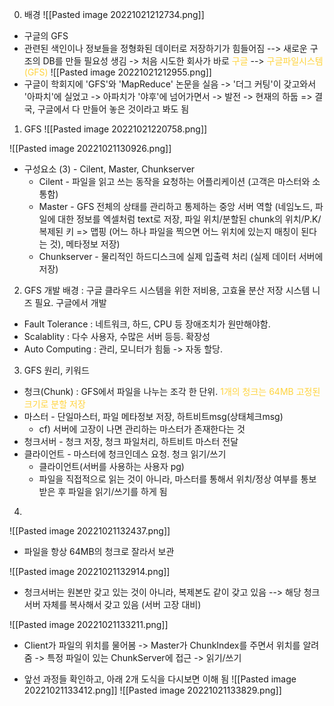 0. 배경
![[Pasted image 20221021212734.png]]

- 구글의 GFS
- 관련된 색인이나 정보들을 정형화된 데이터로 저장하기가 힘들어짐
--> 새로운 구조의 DB를 만들 필요성 생김 -> 처음 시도한 회사가 바로 <span style="color: #ffd33d">구글</span>
--> <span style="color: #ffd33d">구글파일시스템(GFS)</span>
![[Pasted image 20221021212955.png]]
- 구글이 학회지에 'GFS'와 'MapReduce' 논문을 실음 ->  '더그 커팅'이 갖고와서 '아파치'에 실었고 -> 아파치가 '야후'에 넘어가면서 -> 발전 -> 현재의 하둡
   => 결국, 구글에서 다 만들어 놓은 것이라고 봐도 됨

1. GFS
![[Pasted image 20221021220758.png]]

![[Pasted image 20221021130926.png]]

- 구성요소 (3) - Cilent, Master, Chunkserver
	-  Cilent - 파일을 읽고 쓰는 동작을 요청하는 어플리케이션
		(고객은 마스터와 소통함)
	- Master - GFS 전체의 상태를 관리하고 통제하는 중앙 서버 역할
		(네임노드, 파일에 대한 정보를 엑셀처럼 text로 저장, 파일 위치/분할된 chunk의 위치/P.K/복제된 키 => 맵핑 (어느 하나 파일을 찍으면 어느 위치에 있는지 매칭이 된다는 것), 메타정보 저장)
	- Chunkserver - 물리적인 하드디스크에 실제 입출력 처리
		(실제 데이터 서버에 저장)

2. GFS 개발 배경
  : 구글 클라우드 시스템을 위한 저비용, 고효율 분산 저장 시스템 니즈 필요. 구글에서 개발

- Fault Tolerance : 네트워크, 하드, CPU 등 장애조치가 원만해야함.
- Scalablity : 다수 사용자, 수많은 서버 등등. 확장성
- Auto Computing : 관리, 모니터가 힘듦 -> 자동 할당.

3. GFS 원리, 키워드
- 청크(Chunk)
	:  GFS에서 파일을 나누는 조각 한 단위. <span style="color: #ffd33d">1개의 청크는 64MB 고정된 크기로 분할 저장</span>
- 마스터 - 단일마스터, 파일 메타정보 저장, 하트비트msg(상태체크msg)
	- cf) 서버에 고장이 나면 관리하는 마스터가 존재한다는 것
- 청크서버 - 청크 저장, 청크 파일처리, 하트비트 마스터 전달
- 클라이언트 - 마스터에 청크인데스 요청. 청크 읽기/쓰기
	- 클라이언트(서버를 사용하는 사용자 pg)
	- 파일을 직접적으로 읽는 것이 아니라, 마스터를 통해서 위치/정상 여부를 통보받은 후 파일을 읽기/쓰기를 하게 됨

4. 
![[Pasted image 20221021132437.png]]
- 파일을 항상 64MB의 청크로 잘라서 보관

![[Pasted image 20221021132914.png]]
- 청크서버는 원본만 갖고 있는 것이 아니라, 복제본도 같이 갖고 있음
--> 해당 청크서버 자체를 복사해서 갖고 있음 (서버 고장 대비)

![[Pasted image 20221021133211.png]]
- Client가 파일의 위치를 물어봄 -> Master가 ChunkIndex를 주면서 위치를 알려줌 -> 특정 파일이 있는 ChunkServer에 접근 -> 읽기/쓰기

- 앞선 과정들 확인하고, 아래 2개 도식을 다시보면 이해 됨
![[Pasted image 20221021133412.png]]
![[Pasted image 20221021133829.png]]
